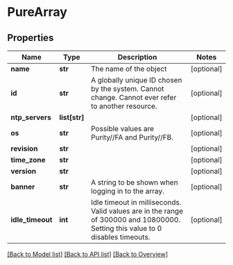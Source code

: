 # PureArray

## Properties
Name | Type | Description | Notes
------------ | ------------- | ------------- | -------------
**name** | **str** | The name of the object | [optional] 
**id** | **str** | A globally unique ID chosen by the system. Cannot change. Cannot ever refer to another resource. | [optional] 
**ntp_servers** | **list[str]** |  | [optional] 
**os** | **str** | Possible values are Purity//FA and Purity//FB. | [optional] 
**revision** | **str** |  | [optional] 
**time_zone** | **str** |  | [optional] 
**version** | **str** |  | [optional] 
**banner** | **str** | A string to be shown when logging in to the array. | [optional] 
**idle_timeout** | **int** | Idle timeout in milliseconds. Valid values are in the range of 300000 and 10800000. Setting this value to 0 disables timeouts. | [optional] 

[[Back to Model list]](index.md#documentation-for-models) [[Back to API list]](index.md#endpoint-properties) [[Back to Overview]](index.md)



